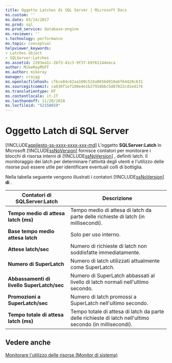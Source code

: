 ```yaml
---
title: Oggetto Latches di SQL Server | Microsoft Docs
ms.custom: ''
ms.date: 03/14/2017
ms.prod: sql
ms.prod_service: database-engine
ms.reviewer: ''
s.technology: performance
ms.topic: conceptual
helpviewer_keywords:
- Latches object
- SQLServer:Latches
ms.assetid: 2393ea1c-2bf3-41c3-9f37-b9761144eeca
author: MikeRayMSFT
ms.author: mikeray
manager: craigg
ms.openlocfilehash: cfbce84c62aa100c524a8656d910a6f64428c631
ms.sourcegitcommit: ca038f1ef180e4e1b27910bbc5d87822cd1ed176
ms.translationtype: HT
ms.contentlocale: it-IT
ms.lasthandoff: 11/20/2018
ms.locfileid: "52158659"
---
```

# <a name="sql-server-latches-object"></a>Oggetto Latch di SQL Server
[!INCLUDE[appliesto-ss-xxxx-xxxx-xxx-md](../../includes/appliesto-ss-xxxx-xxxx-xxx-md.md)]
  L'oggetto **SQLServer:Latch** in Microsoft [!INCLUDE[ssNoVersion](../../includes/ssnoversion-md.md)] fornisce contatori per monitorare i blocchi di risorsa interni di [!INCLUDE[ssNoVersion](../../includes/ssnoversion-md.md)] , definiti latch. Il monitoraggio dei latch per determinare l'attività degli utenti e l'utilizzo delle risorse può essere utile per identificare eventuali colli di bottiglia.  
  
 Nella tabella seguente vengono illustrati i contatori [!INCLUDE[ssNoVersion](../../includes/ssnoversion-md.md)] **di** .  
  
|Contatori di SQLServer:Latch|Descrizione|  
|---------------------------------|-----------------|  
|**Tempo medio di attesa latch (ms)**|Tempo medio di attesa di latch da parte delle richieste di latch (in millisecondi).|  
|**Base tempo medio attesa latch**|Solo per uso interno.| 
|**Attese latch/sec**|Numero di richieste di latch non soddisfatte immediatamente.|  
|**Numero di SuperLatch**|Numero di latch utilizzati attualmente come SuperLatch.|  
|**Abbassamenti di livello SuperLatch/sec**|Numero di SuperLatch abbassati al livello di latch normali nell'ultimo secondo.|  
|**Promozioni a SuperLatch/sec**|Numero di latch promossi a SuperLatch nell'ultimo secondo.|  
|**Tempo totale di attesa latch (ms)**|Tempo totale di attesa di latch da parte delle richieste di latch nell'ultimo secondo (in millisecondi).|  
  
## <a name="see-also"></a>Vedere anche  
 [Monitorare l'utilizzo delle risorse &#40;Monitor di sistema&#41;](../../relational-databases/performance-monitor/monitor-resource-usage-system-monitor.md)  
  
  
